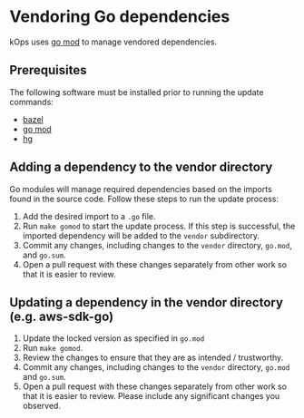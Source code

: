 # Vendoring Go dependencies

kOps uses [go mod](https://github.com/golang/go/wiki/Modules) to manage
vendored dependencies.

## Prerequisites

The following software must be installed prior to running the
update commands:

* [bazel](https://github.com/bazelbuild/bazel)
* [go mod](https://github.com/golang/go/wiki/Modules)
* [hg](https://www.mercurial-scm.org/wiki/Download)

## Adding a dependency to the vendor directory

Go modules will manage required dependencies based on the imports
found in the source code. Follow these steps to run the update process:

1. Add the desired import to a `.go` file.
2. Run `make gomod` to start the update process. If this step is
successful, the imported dependency will be added to the `vendor`
subdirectory.
3. Commit any changes, including changes to the `vendor` directory,
`go.mod`, and `go.sum`.
4. Open a pull request with these changes separately from other work
so that it is easier to review.

## Updating a dependency in the vendor directory (e.g. aws-sdk-go)

1. Update the locked version as specified in `go.mod`
2. Run `make gomod`.
3. Review the changes to ensure that they are as intended / trustworthy.
4. Commit any changes, including changes to the `vendor` directory,
`go.mod` and `go.sum`.
5. Open a pull request with these changes separately from other work so that it
is easier to review.  Please include any significant changes you observed.
